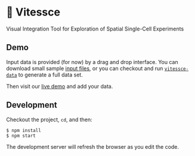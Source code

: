 # 🚄  Vitessce

Visual Integration Tool for Exploration of Spatial Single-Cell Experiments

## Demo

Input data is provided (for now) by a drag and drop interface.
You can download small sample [input files](https://github.com/hms-dbmi/vitessce-data/tree/master/fake-files/output-expected),
or you can checkout and run [`vitessce-data`](https://github.com/hms-dbmi/vitessce-data)
to generate a full data set.

Then visit our [live demo](https://hms-dbmi.github.io/vitessce/) and add your data.

## Development

Checkout the project, `cd`, and then:

```
$ npm install
$ npm start
```

The development server will refresh the browser as you edit the code.
